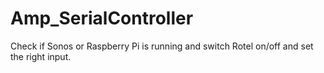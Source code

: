 # Amp_SerialController
Check if Sonos or Raspberry Pi is running and switch Rotel on/off and set the right input.
